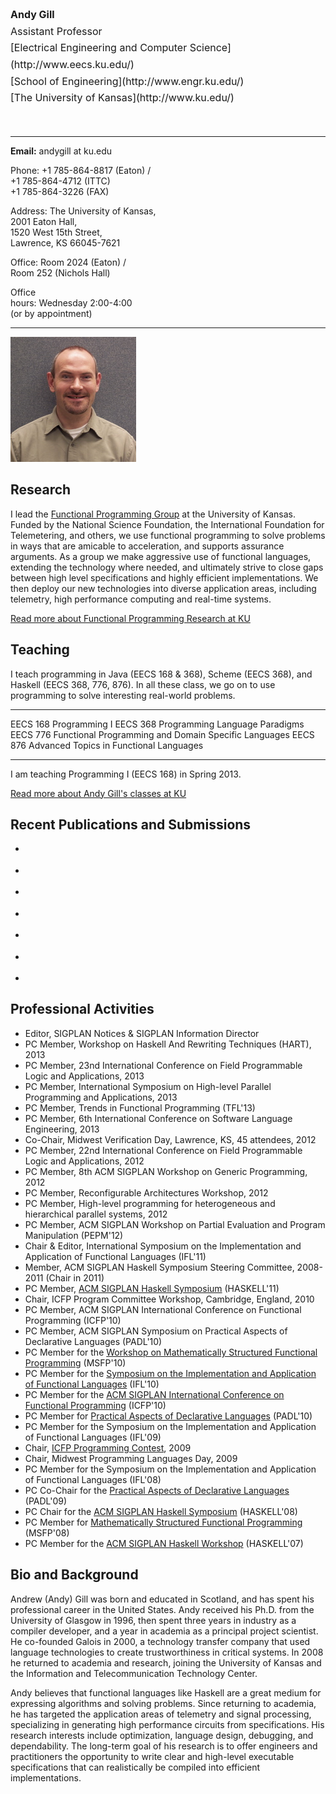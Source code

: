 <div class="row"><div class="span8 offset1">

<div class="row"><div class="span4">

<div style="font-size: 12pt; line-height: 20pt; text-align: left">
<strong>Andy Gill</strong><br>
Assistant Professor<br>
[Electrical Engineering and Computer Science](http://www.eecs.ku.edu/)<br>
[School of Engineering](http://www.engr.ku.edu/)<br>
[The University of Kansas](http://www.ku.edu/)</div>

<BR/>
<BR/>

--------------- -----------------------------
<b>Email:</b>    andygill at ku.edu

Phone:          +1 785-864-8817 (Eaton) / <BR>
                +1 785-864-4712 (ITTC) <BR>
                +1 785-864-3226 (FAX)

Address:        The University of Kansas, <BR>
                2001 Eaton Hall, <BR>
                1520 West 15th Street, <BR>
                Lawrence, KS 66045-7621

Office:         Room 2024 (Eaton) / <BR>
                Room 252 (Nichols Hall)

Office<BR>hours:   Wednesday 2:00-4:00 <BR>
                 (or by appointment)
--------------- -----------------------------

</div><div class="span2 offset2">

<img src="/files/andygill/me.jpg" class="img-rounded"/>

</div></div>

Research
--------

I lead the [Functional Programming Group](/index) at the University of Kansas.
Funded by the National Science Foundation,
the International Foundation for Telemetering, and others,
we use functional programming to solve problems in ways that are
amicable to acceleration, and supports
assurance arguments. As a group we make aggressive use of functional languages,
extending the technology where needed, and ultimately strive to close
gaps between high level specifications and highly efficient
implementations. We then deploy our new technologies into diverse
application areas, including telemetry, high performance computing and
real-time systems.

<a class="label" href="/research">Read more about Functional Programming Research at KU</a>

Teaching
--------

I teach programming in Java (EECS 168 &amp; 368),
Scheme (EECS 368), and Haskell (EECS 368, 776, 876).
In all these class, we go on to use programming
to solve interesting real-world problems.

--------  --------------
EECS 168  Programming I
EECS 368  Programming Language Paradigms
EECS 776  Functional Programming and Domain Specific Languages
EECS 876  Advanced Topics in Functional Languages
--------  --------------

I am teaching Programming I (EECS 168) in Spring 2013.

<a class="label" href="/users/andygill/teaching">Read more about Andy Gill's classes at KU</a>


Recent Publications and Submissions
-----------------------------------

 * <div class="cite Sculthorpe:13:ConstrainedMonad"/>
 * <div class="cite Gill:13:TypesKansasLava-Submitted"/>
 * <div class="cite Sculthorpe:13:HERMITinTree"/>
 * <div class="cite Farmer:12:HERMITinMachine"/>
 * <div class="cite Farmer-12-WebDSLs"/>
 * <div class="cite Frisby:12:AlmostHomomorphicFunctions"/>
 * <div class="cite Gill:12:PatchLogic"/>

Professional Activities
-----------------------

-   Editor,
        SIGPLAN Notices & SIGPLAN Information Director
-   PC Member,
        Workshop on Haskell And Rewriting Techniques (HART), 
        2013
-   PC Member,
        23nd International Conference on Field Programmable Logic and Applications,
        2013
-   PC Member,
        International Symposium on High-level Parallel Programming and Applications,
        2013
-   PC Member,
        Trends in Functional Programming
        (TFL'13)
-   PC Member,
        6th International Conference on Software Language Engineering,
        2013
-   Co-Chair,
        Midwest Verification Day, Lawrence, KS, 45 attendees,
        2012
-   PC Member,
        22nd International Conference on Field Programmable Logic and Applications,
        2012
-   PC Member,
        8th ACM SIGPLAN Workshop on Generic Programming,
        2012
-   PC Member,
        Reconfigurable Architectures Workshop,
        2012
-   PC Member,
        High-level programming for heterogeneous and hierarchical parallel systems,
        2012
-   PC Member,
        ACM SIGPLAN Workshop on Partial Evaluation and Program Manipulation
        (PEPM'12)
-   Chair & Editor,
        International Symposium on the Implementation and Application of Functional Languages
        (IFL'11)
-   Member,
        ACM SIGPLAN Haskell Symposium Steering Committee,
        2008-2011 (Chair in 2011)
-   PC Member,
        [ACM SIGPLAN Haskell Symposium](http://www.haskell.org/haskell-symposium/2011/)
        (HASKELL'11)
-   Chair,
        ICFP Program Committee Workshop, Cambridge, England,
        2010
-   PC Member,
        ACM SIGPLAN International Conference on Functional Programming
        (ICFP'10)
-   PC Member,
        ACM SIGPLAN Symposium on Practical Aspects of Declarative Languages
        (PADL'10)
-   PC Member for the
        [Workshop on Mathematically Structured Functional Programming](http://cs.ioc.ee/msfp/msfp2010/)
        (MSFP'10)
-   PC Member for the
        [Symposium on the Implementation and Application of Functional Languages](http://www.cs.uu.nl/wiki/bin/view/IFL2010/WebHome)
        (IFL'10)
-   PC Member for the
        [ACM SIGPLAN International Conference on Functional Programming](http://www.icfpconference.org/)
        (ICFP'10)
-   PC Member for
        [Practical Aspects of Declarative Languages](http://clip.dia.fi.upm.es/Conferences/PADL-2010/)
        (PADL'10)
-   PC Member for the
        Symposium on the Implementation and Application of Functional Languages
        (IFL'09)
-  Chair,
        [ICFP Programming Contest](http://www.icfpcontest.org/),
        2009
-   Chair,
        Midwest Programming Languages Day,
        2009
-   PC Member for the
        Symposium on the Implementation and Application of Functional Languages
        (IFL'08)
-   PC Co-Chair for the
        [Practical Aspects of Declarative Languages](http://cs.utdallas.edu/padl09/)
        (PADL'09)
-   PC Chair for the
        [ACM SIGPLAN Haskell Symposium](http://www.haskell.org/haskell-symposium/2008/)
        (HASKELL'08)
-   PC Member for
        [Mathematically Structured Functional Programming](http://msfp.org.uk/)
        (MSFP'08)
-   PC Member for the
        [ACM SIGPLAN Haskell  Workshop](http://www.haskell.org/haskell-workshop/2007/)
        (HASKELL'07)

Bio and Background
------------------

Andrew (Andy) Gill was born and educated in Scotland, and has spent his
professional career in the United States. Andy received his Ph.D. from
the University of Glasgow in 1996, then spent three years in industry as
a compiler developer, and a year in academia as a principal project
scientist. He co-founded Galois in 2000, a technology transfer company
that used language technologies to create trustworthiness in critical
systems. In 2008 he returned to academia and research, joining the
University of Kansas and the Information and Telecommunication
Technology Center.

Andy believes that functional languages like Haskell are a great medium
for expressing algorithms and solving problems.
Since returning to academia, he has targeted the application areas of
telemetry and signal processing, specializing in generating high performance
circuits from specifications. His research interests include optimization,
language design, debugging, and dependability. The long-term goal of his
research is to offer engineers and practitioners the opportunity to write
clear and high-level executable specifications that can realistically be
compiled into efficient implementations.


</div></div>
